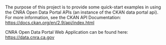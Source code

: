 The purpose of this project is to provide some quick-start examples in using the CNRA Open Data Portal APIs (an instance of the CKAN data portal api). 
For more information, see the CKAN API Documentation:
https://docs.ckan.org/en/2.9/api/index.html

CNRA Open Data Portal Web Application can be found here:
https://data.cnra.ca.gov

